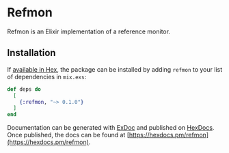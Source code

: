 # Refmon

Refmon is an Elixir implementation of a reference monitor.

## Installation

If [available in Hex](https://hex.pm/docs/publish), the package can be installed
by adding `refmon` to your list of dependencies in `mix.exs`:

```elixir
def deps do
  [
    {:refmon, "~> 0.1.0"}
  ]
end
```

Documentation can be generated with [ExDoc](https://github.com/elixir-lang/ex_doc)
and published on [HexDocs](https://hexdocs.pm). Once published, the docs can
be found at [https://hexdocs.pm/refmon](https://hexdocs.pm/refmon).

